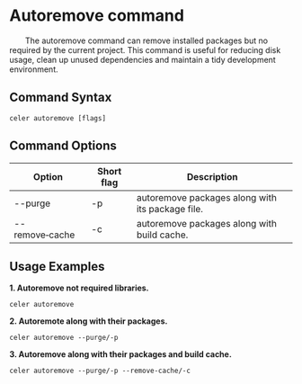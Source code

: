 # Autoremove command

&emsp;&emsp;The autoremove command can remove installed packages but no required by the current project. This command is useful for reducing disk usage, clean up unused dependencies and maintain a tidy development environment.  

## Command Syntax

```shell
celer autoremove [flags]
```

## Command Options

| Option	        | Short flag | Description                                              	|
| ----------------- | ---------- | ------------------------------------------------------------ |
| --purge           | -p         | autoremove packages along with its package file.             |
| --remove‑cache	| -c	     | autoremove packages along with build cache.  	            |

## Usage Examples

**1. Autoremove not required libraries.**

```shell
celer autoremove
```

**2. Autoremote along with their packages.**

```shell
celer autoremove --purge/-p
```

**3. Autoremove along with their packages and build cache.**

```shell
celer autoremove --purge/-p --remove-cache/-c  
```